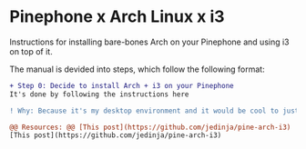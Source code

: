 # Pinephone x Arch Linux x i3

Instructions for installing bare-bones Arch on your Pinephone and using i3 on top of it.

The manual is devided into steps, which follow the following format:
```diff
+ Step 0: Decide to install Arch + i3 on your Pinephone
It's done by following the instructions here

! Why: Because it's my desktop environment and it would be cool to just dock your phone and be at home

@@ Resources: @@ [This post](https://github.com/jedinja/pine-arch-i3)
[This post](https://github.com/jedinja/pine-arch-i3)
```